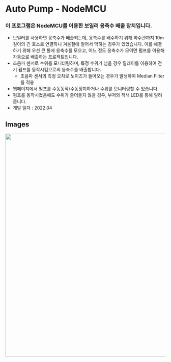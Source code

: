 # Auto Pump - NodeMCU

### 이 프로그램은 NodeMCU를 이용한 보일러 응축수 배출 장치입니다.
- 보일러를 사용하면 응축수가 배출되는데, 응축수를 배수하기 위해 하수관까지 10m길이의 긴 호스로 연결하니 겨울철에 얼어서 막히는 경우가 있었습니다. 이를 해결하기 위해 우선 큰 통에 응축수를 모으고, 어느 정도 응축수가 모이면 펌프를 이용해 자동으로 배출하는 프로젝트입니다.
- 초음파 센서로 수위를 모니터링하며, 특정 수위가 넘을 경우 릴레이를 이용하여 전기 펌프를 동작시킴으로써 응축수를 배출합니다.
  - 초음파 센서의 측정 오차로 노이즈가 들어오는 경우가 발생하여 Median Filter를 적용
- 웹페이지에서 펌프를 수동동작/수동정지하거나 수위를 모니터링할 수 있습니다.
- 펌프를 동작시켰음에도 수위가 줄어들지 않을 경우, 부저와 적색 LED를 통해 알려줍니다.
- 개발 일자 : 2022.04

## Images
<img src="https://github.com/ehn1225/Projects/assets/5174517/9ed4ba65-2c2c-43e4-95d0-e9320f31e9bb" width="700"/>
